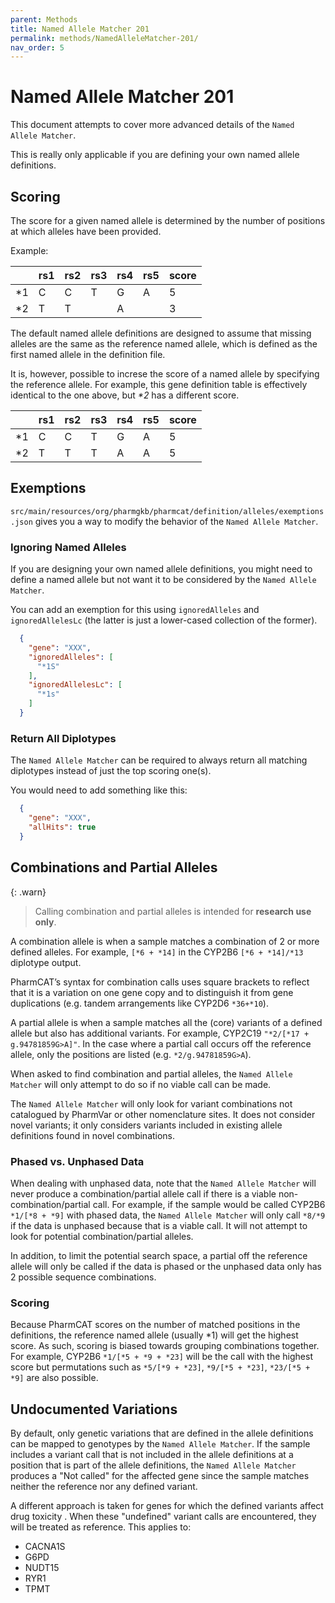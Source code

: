 ```yaml
---
parent: Methods
title: Named Allele Matcher 201
permalink: methods/NamedAlleleMatcher-201/
nav_order: 5
---
```

# Named Allele Matcher 201

This document attempts to cover more advanced details of the `Named Allele Matcher`.

This is really only applicable if you are defining your own named allele definitions.


## Scoring

The score for a given named allele is determined by the number of positions at which alleles have been provided.

Example:

|     | rs1 | rs2 | rs3 | rs4 | rs5 | score |
| --- | --- | --- | --- | --- | --- | ----- |
| *1  | C   | C   | T   | G   | A   | 5     |
| *2  | T   | T   |     | A   |     | 3     |

The default named allele definitions are designed to assume that missing alleles are the same as the reference named 
allele, which is defined as the first named allele in the definition file.

It is, however, possible to increse the score of a named allele by specifying the reference allele.  For example, this
gene definition table is effectively identical to the one above, but _*2_ has a different score.

|     | rs1 | rs2 | rs3 | rs4 | rs5 | score |
| --- | --- | --- | --- | --- | --- | ----- |
| *1  | C   | C   | T   | G   | A   | 5     |
| *2  | T   | T   | T   | A   | A   | 5     |



## Exemptions

`src/main/resources/org/pharmgkb/pharmcat/definition/alleles/exemptions.json` gives you a way to modify the behavior of
the `Named Allele Matcher`.


### Ignoring Named Alleles

If you are designing your own named allele definitions, you might need to define a named allele but not want it to be
considered by the `Named Allele Matcher`.

You can add an exemption for this using `ignoredAlleles` and `ignoredAllelesLc` (the latter is just a lower-cased
collection of the former).

```json
  {
    "gene": "XXX",
    "ignoredAlleles": [
      "*1S"
    ],
    "ignoredAllelesLc": [
      "*1s"
    ]
  }
```

### Return All Diplotypes

The `Named Allele Matcher` can be required to always return all matching diplotypes instead of just the top scoring one(s).

You would need to add something like this:

```json
  {
    "gene": "XXX",
    "allHits": true
  }
```


## Combinations and Partial Alleles

{: .warn}
> Calling combination and partial alleles is intended for **research use only**.

A combination allele is when a sample matches a combination of 2 or more defined alleles.  For example, `[*6 + *14]` in
the CYP2B6 `[*6 + *14]/*13` diplotype output.

PharmCAT’s syntax for combination calls uses square brackets to reflect that it is a variation on one gene copy and to
distinguish it from gene duplications (e.g. tandem arrangements like CYP2D6 `*36+*10`).

A partial allele is when a sample matches all the (core) variants of a defined allele but also has additional variants.
For example, CYP2C19 `"*2/[*17 + g.94781859G>A]"`.  In the case where a partial call occurs off the reference allele,
only the positions are listed (e.g. `*2/g.94781859G>A`).

When asked to find combination and partial alleles, the `Named Allele Matcher` will only attempt to do so if no viable 
call can be made. 

The `Named Allele Matcher` will only look for variant combinations not catalogued by PharmVar or other nomenclature 
sites. It does not consider novel variants; it only considers variants included in existing allele definitions found
in novel combinations.


### Phased vs. Unphased Data

When dealing with unphased data, note that the `Named Allele Matcher` will never produce a combination/partial allele
call if there is a viable non-combination/partial call.  For example, if the sample would be called CYP2B6
`*1/[*8 + *9]` with phased data, the `Named Allele Matcher` will only call `*8/*9` if the data is unphased because that
is a viable call.  It will not attempt to look for potential combination/partial alleles.

In addition, to limit the potential search space, a partial off the reference allele will only be called if the data is
phased or the unphased data only has 2 possible sequence combinations.


### Scoring

Because PharmCAT scores on the number of matched positions in the definitions, the reference named allele (usually *1) 
will get the highest score. As such, scoring is biased towards grouping combinations together.  For example, CYP2B6 
`*1/[*5 + *9 + *23]` will be the call with the highest score but permutations such as `*5/[*9 + *23]`, `*9/[*5 + *23]`,
`*23/[*5 + *9]` are also possible.


## Undocumented Variations

By default, only genetic variations that are defined in the allele definitions can be mapped to genotypes by the 
`Named Allele Matcher`. If the sample includes a variant call that is not included in the allele definitions at a
position that is part of the allele definitions, the `Named Allele Matcher` produces a "Not called" for the affected
gene since the sample matches neither the reference nor any defined variant.

A different approach is taken for genes for which the defined variants affect drug toxicity . When these "undefined"
variant calls are encountered, they will be treated as reference.  This applies to:

* CACNA1S
* G6PD
* NUDT15
* RYR1
* TPMT
